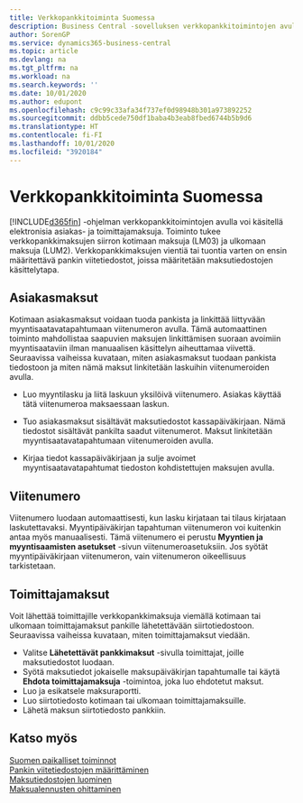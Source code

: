 ```yaml
---
title: Verkkopankkitoiminta Suomessa
description: Business Central -sovelluksen verkkopankkitoimintojen avulla voi käsitellä elektronisia asiakas- ja toimittajamaksuja. Toiminto tukee verkkopankkimaksujen siirron kotimaan maksuja (LM03) ja ulkomaan maksuja (LUM2). Verkkopankkimaksujen vientiä tai tuontia varten on ensin määritettävä pankin viitetiedostot, joissa määritetään maksutiedostojen käsittelytapa.
author: SorenGP
ms.service: dynamics365-business-central
ms.topic: article
ms.devlang: na
ms.tgt_pltfrm: na
ms.workload: na
ms.search.keywords: ''
ms.date: 10/01/2020
ms.author: edupont
ms.openlocfilehash: c9c99c33afa34f737ef0d98948b301a973892252
ms.sourcegitcommit: ddbb5cede750df1baba4b3eab8fbed6744b5b9d6
ms.translationtype: HT
ms.contentlocale: fi-FI
ms.lasthandoff: 10/01/2020
ms.locfileid: "3920184"
---
```

# <a name="electronic-banking-in-finland"></a>Verkkopankkitoiminta Suomessa
[!INCLUDE[d365fin](../../includes/d365fin_md.md)] -ohjelman verkkopankkitoimintojen avulla voi käsitellä elektronisia asiakas- ja toimittajamaksuja. Toiminto tukee verkkopankkimaksujen siirron kotimaan maksuja (LM03) ja ulkomaan maksuja (LUM2). Verkkopankkimaksujen vientiä tai tuontia varten on ensin määritettävä pankin viitetiedostot, joissa määritetään maksutiedostojen käsittelytapa.  

## <a name="customer-payments"></a>Asiakasmaksut  
Kotimaan asiakasmaksut voidaan tuoda pankista ja linkittää liittyvään myyntisaatavatapahtumaan viitenumeron avulla. Tämä automaattinen toiminto mahdollistaa saapuvien maksujen linkittämisen suoraan avoimiin myyntisaataviin ilman manuaalisen käsittelyn aiheuttamaa viivettä. Seuraavissa vaiheissa kuvataan, miten asiakasmaksut tuodaan pankista tiedostoon ja miten nämä maksut linkitetään laskuihin viitenumeroiden avulla.  

- Luo myyntilasku ja liitä laskuun yksilöivä viitenumero. Asiakas käyttää tätä viitenumeroa maksaessaan laskun.  

- Tuo asiakasmaksut sisältävät maksutiedostot kassapäiväkirjaan. Nämä tiedostot sisältävät pankilta saadut viitenumerot. Maksut linkitetään myyntisaatavatapahtumaan viitenumeroiden avulla.  

- Kirjaa tiedot kassapäiväkirjaan ja sulje avoimet myyntisaatavatapahtumat tiedoston kohdistettujen maksujen avulla.  

## <a name="reference-number"></a>Viitenumero  
Viitenumero luodaan automaattisesti, kun lasku kirjataan tai tilaus kirjataan laskutettavaksi. Myyntipäiväkirjan tapahtuman viitenumeron voi kuitenkin antaa myös manuaalisesti. Tämä viitenumero ei perustu **Myyntien ja myyntisaamisten asetukset** -sivun viitenumeroasetuksiin. Jos syötät myyntipäiväkirjaan viitenumeron, vain viitenumeron oikeellisuus tarkistetaan.  

## <a name="vendor-payments"></a>Toimittajamaksut  
Voit lähettää toimittajille verkkopankkimaksuja viemällä kotimaan tai ulkomaan toimittajamaksut pankille lähetettävään siirtotiedostoon. Seuraavissa vaiheissa kuvataan, miten toimittajamaksut viedään.  

- Valitse **Lähetettävät pankkimaksut** -sivulla toimittajat, joille maksutiedostot luodaan.  
- Syötä maksutiedot jokaiselle maksupäiväkirjan tapahtumalle tai käytä **Ehdota toimittajamaksuja** -toimintoa, joka luo ehdotetut maksut.  
- Luo ja esikatsele maksuraportti.  
- Luo siirtotiedosto kotimaan tai ulkomaan toimittajamaksuille.  
- Lähetä maksun siirtotiedosto pankkiin.  

## <a name="see-also"></a>Katso myös  
 [Suomen paikalliset toiminnot](finland-local-functionality.md)   
 [Pankin viitetiedostojen määrittäminen](how-to-set-up-bank-reference-files.md)   
 [Maksutiedostojen luominen](how-to-generate-payment-files.md)   
 [Maksualennusten ohittaminen](how-to-disregard-payment-discounts.md)   
